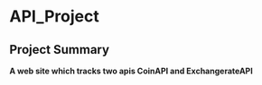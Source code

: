 # API_Project
## Project Summary
**A web site which tracks two apis CoinAPI and ExchangerateAPI**


